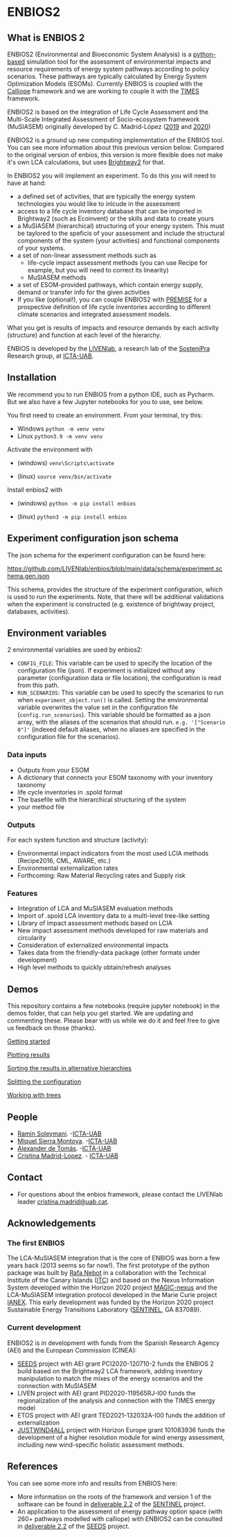 # ENBIOS2
## What is ENBIOS 2

ENBIOS2 (Environmental and Bioeconomic System Analysis)  is a [python-based](https://pypi.org/project/enbios/) simulation tool for the assessment of environmental impacts and resource requirements of energy system 
pathways according to policy scenarios. These pathways are typically calculated by Energy System Optimization Models (ESOMs). Currently ENBIOS is coupled with the 
[Calliope](https://www.callio.pe/) framework and we are working to couple it with the [TIMES](https://iea-etsap.org/index.php/etsap-tools/model-generators/times) framework.

ENBIOS2 is based on the integration of Life Cycle Assessment and the Multi-Scale Integrated Assessment of 
Socio-ecosystem framework (MuSIASEM) originally developed by C. Madrid-López 
([2019](https://zenodo.org/records/10252544) and [2020](https://zenodo.org/records/4916338))

ENBIOS2 is a ground up new computing implementation of the ENBIOS tool. You can see more information about 
this previous version below. Compared to the original version of enbios, this version is more flexible does not make 
it's own LCA calculations, but uses [Brightway2](https://docs.brightway.dev/en/latest/) for that.

In ENBIOS2 you will implement an experiment. To do this you will need to have at hand:
 * a defined set of activities, that are typically the energy system technologies you would like to inlcude in the assessment
 * access to a life cycle inventory database that can be imported in Brightway2 (such as Ecoinvent) 
or the skills and data to create yours
 * a MuSIASEM (hierarchical) structuring of your energy system. This must be taylored to the speficis of your assessment
and include the structural components of the system (your activities) and functional components of your systems.
 * a set of non-linear assessment methods such as
   * life-cycle impact assessment methods (you can use Recipe for example, but you will need to correct its linearity) 
   * MuSIASEM methods
 * a set of ESOM-provided pathways, which contain energy supply, demand or transfer info for the given activities
 * If you like (optional!), you can couple ENBIOS2 with [PREMISE](https://www.sciencedirect.com/science/article/pii/S136403212200226X) for a prospective definition of 
life cycle inventories according to different climate scenarios and integrated assessment models.

What you get is results of impacts and resource demands by each activity (structure) and function at each level of the hierarchy.

ENBIOS is developed by the [LIVENlab](https://livenlab.org/), a research lab of the [SosteniPra](https://www.sostenipra.cat/) Research group, at [ICTA-UAB](https://www.uab.cat/icta/).

## Installation
We recommend you to run ENBIOS from a python IDE, such as Pycharm. 
But we also have a few Jupyter notebooks for you to use, see below.

You first need to create an environment. From your terminal, try this:

 * Windows  `python -m venv venv`
 * Linux   `python3.9 -m venv venv`

Activate the environment with

* (windows)
`venv\Scripts\activate`

* (linux)
`source venv/bin/activate`

Install enbios2 with

* (windows)
`python -m pip install enbios`

* (linux)
`python3 -m pip install enbios`


## Experiment configuration json schema

The json schema for the experiment configuration can be found here:

https://github.com/LIVENlab/enbios/blob/main/data/schema/experiment.schema.gen.json

This schema, provides the structure of the experiment configuration, which is used to run the experiments.
Note, that there will be additional validations when the experiment is constructed (e.g. existence of brightway project,
databases, activities).

## Environment variables

2 environmental variables are used by enbios2:

- `CONFIG_FILE`: This variable can be used to specify the location of the configuration file (json). If experiment is
  initialized without any parameter (configuration data or file location), the configuration is read from this path.
- `RUN_SCENARIOS`: This variable can be used to specify the scenarios to run when `experiment_object.run()` is called.
  Setting the environmental variable overwrites the value set in the configuration file (`config.run_scenarios`). This
  variable should be formatted as a json array, with the aliases of the scenarios that should
  run. `e.g. '["Scenario 0"]'` (indexed default aliases, when no aliases are specified in the configuration file for the
  scenarios).

### Data inputs

- Outputs from your ESOM
- A dictionary that connects your ESOM taxonomy with your inventory taxonomy
- life cycle inventories in .spold format
- The basefile with the hierarchical structuring of the system
- your method file

### Outputs

For each system function and structure (activity):
- Environmental impact indicators from the most used LCIA methods (Recipe2016, CML, AWARE, etc.)
- Environmental externalization rates
- Forthcoming: Raw Material Recycling rates and Supply risk

### Features
- Integration of LCA and MuSIASEM evaluation methods
- Import of .spold LCA inventory data to a multi-level tree-like setting
- Library of impact assessment methods based on LCIA
- New impact assessment methods developed for raw materials and circularity
- Consideration of externalized environmental impacts
- Takes data from the friendly-data package (other formats under development)
- High level methods to quickly obtain/refresh analyses

## Demos

This repository contains a few notebooks (require jupyter notebook) in the demos folder, that can help you get started. 
We are updating and commenting these. Please bear with us while we do it and feel free to give us feedback on those (thanks).

[Getting started](https://github.com/LIVENlab/enbios/blob/main/enbios2/demos/intro.ipynb)

[Plotting results](https://github.com/LIVENlab/enbios/blob/main/enbios2/demos/plot_results.ipynb)

[Sorting the results in alternative hierarchies](https://github.com/LIVENlab/enbios/blob/main/enbios2/demos/multiple_hierarchies.ipynb)

[Splitting the configuration](https://github.com/LIVENlab/enbios/blob/main/enbios2/demos/multiple_config_files.ipynb)

[Working with trees](https://github.com/LIVENlab/enbios/blob/main/enbios2/demos/trees.ipynb)

## People

* [Ramin Soleymani](https://es.linkedin.com/in/ramin-soleymani-4703b17). -[ICTA-UAB](https://www.uab.cat/icta/)
* [Miquel Sierra Montoya](https://portalrecerca.uab.cat/en/persons/miquel-sierra-i-montoya). -[ICTA-UAB](https://www.uab.cat/icta/)
* [Alexander de Tomás](https://www.linkedin.com/in/alexander-de-tom%C3%A1s-pascual-a85348185/). -[ICTA-UAB](https://www.uab.cat/icta/)
* [Cristina Madrid-Lopez](https://portalrecerca.uab.cat/en/persons/cristina-madrid-lopez-3). - [ICTA-UAB](https://www.uab.cat/icta/)

## Contact

- For questions about the enbios framework, please contact the LIVENlab leader [cristina.madrid@uab.cat](mailto:cristina.madrid@uab.cat).

## Acknowledgements
### The first ENBIOS

The LCA-MuSIASEM integration that is the core of ENBIOS was born a few years back (2013 seems so far now!). 
The first prototype of the python package was built by [Rafa Nebot](https://github.com/rnebot) in a collaboration 
with the Technical Institute of the Canary Islands ([ITC](https://www.itccanarias.org/web/es/)) and based on the Nexus Information System developed within the
Horizon 2020 project [MAGIC-nexus](https://magic-nexus.eu/) and the LCA-MuSIASEM integration protocol developed in the
Marie Curie project [IANEX](https://cordis.europa.eu/project/id/623593). This early development was funded by the
Horizon 2020 project Sustainable Energy Transitions Laboratory ([SENTINEL](https://sentinel.energy>), GA 837089).

 ### Current development
ENBIOS2 is in development with funds from the Spanish Research Agency (AEI) and the European Commission (CINEA):

* [SEEDS](https://seeds-project.org/) project with AEI grant PCI2020-120710-2 funds the ENBIOS 2 build based on the
  Brightway2 LCA framework, adding inventory manipulation to match the mixes of the energy scenarios and the connection with MuSIASEM
* LIVEN project with AEI grant PID2020-119565RJ-I00 funds the regionalization of the analysis and connection with the TIMES energy model
* ETOS project with AEI grant TED2021-132032A-I00 funds the addition of externalization
* [JUSTWIND4ALL](https://justwind4all.eu/) project with Horizon Europe grant 101083936 funds the development of a higher
  resolution module for wind energy assessment, including new wind-specific holistic assessment methods.

## References
You can see some more info and results from ENBIOS here:
* More information on the roots of the framework and version 1 of the software can be found in [deliverable 2.2]() of
the [SENTINEL](https://sentinel.energy) project. 
* An application to the assessment of energy pathway option space (with 260+ pathways modelled with calliope) with ENBIOS2 can be consulted
in [deliverable 2.2](https://zenodo.org/record/7994038) of the [SEEDS](https://seeds-project.org/) project.
